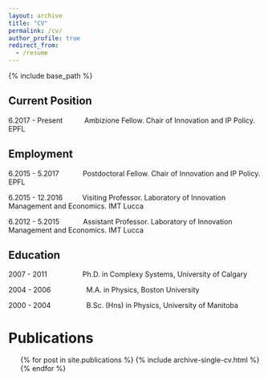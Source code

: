 ```yaml
---
layout: archive
title: "CV"
permalink: /cv/
author_profile: true
redirect_from:
  - /resume
---
```


{% include base_path %}

## Current Position

6.2017 - Present &nbsp;&nbsp;&nbsp;&nbsp;&nbsp;&nbsp;&nbsp;&nbsp;&nbsp; Ambizione Fellow. Chair of Innovation and IP Policy. EPFL

## Employment

6.2015 - 5.2017 &nbsp;&nbsp;&nbsp;&nbsp;&nbsp;&nbsp;&nbsp;&nbsp;&nbsp;&nbsp; Postdoctoral Fellow. Chair of Innovation and IP Policy. EPFL

6.2015 - 12.2016 &nbsp;&nbsp;&nbsp;&nbsp;&nbsp;&nbsp;&nbsp;&nbsp; Visiting Professor. Laboratory of Innovation Management and Economics. IMT Lucca

6.2012 - 5.2015 &nbsp;&nbsp;&nbsp;&nbsp;&nbsp;&nbsp;&nbsp;&nbsp;&nbsp;&nbsp; Assistant Professor. Laboratory of Innovation Management and Economics. IMT Lucca

## Education

2007 - 2011 &nbsp;&nbsp;&nbsp;&nbsp;&nbsp;&nbsp;&nbsp;&nbsp;&nbsp; &nbsp;&nbsp;&nbsp;&nbsp;&nbsp;&nbsp; Ph.D. in Complexy Systems, University of Calgary

2004 - 2006 &nbsp;&nbsp;&nbsp;&nbsp;&nbsp;&nbsp;&nbsp;&nbsp;&nbsp; &nbsp;&nbsp;&nbsp;&nbsp;&nbsp;&nbsp; M.A. in Physics, Boston University

2000 - 2004  &nbsp;&nbsp;&nbsp;&nbsp;&nbsp;&nbsp;&nbsp;&nbsp;&nbsp; &nbsp;&nbsp;&nbsp;&nbsp;&nbsp;&nbsp; B.Sc. (Hns) in Physics, University of Manitoba

Publications
======
  <ul>{% for post in site.publications %}
    {% include archive-single-cv.html %}
  {% endfor %}</ul>

